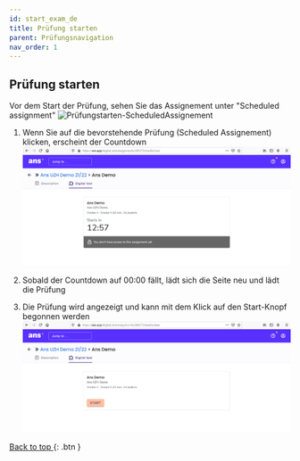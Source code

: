 ```yaml
---
id: start_exam_de
title: Prüfung starten
parent: Prüfungsnavigation
nav_order: 1
---
```


## Prüfung starten

Vor dem Start der Prüfung, sehen Sie das Assignement unter "Scheduled assignment"
![Prüfungstarten-ScheduledAssignement](assets/assignement-scheduled.png)

1. Wenn Sie auf die bevorstehende Prüfung (Scheduled Assignement) klicken, erscheint der Countdown
![Prüfungstarten-Countdown](assets/assignement-countdown.png)

1. Sobald der Countdown auf 00:00 fällt, lädt sich die Seite neu und lädt die Prüfung

1. Die Prüfung wird angezeigt und kann mit dem Klick auf den Start-Knopf begonnen werden
![Prüfungstarten-Start](assets/assignement-start.png)


[Back to top ](#top){: .btn }



